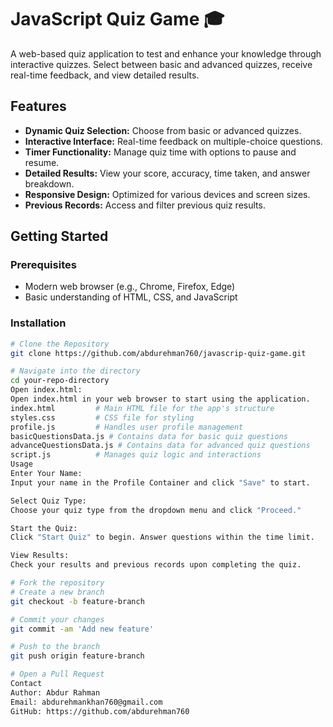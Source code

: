 # JavaScript Quiz Game 🎓

A web-based quiz application to test and enhance your knowledge through interactive quizzes. Select between basic and advanced quizzes, receive real-time feedback, and view detailed results.

## Features

- **Dynamic Quiz Selection:** Choose from basic or advanced quizzes.
- **Interactive Interface:** Real-time feedback on multiple-choice questions.
- **Timer Functionality:** Manage quiz time with options to pause and resume.
- **Detailed Results:** View your score, accuracy, time taken, and answer breakdown.
- **Responsive Design:** Optimized for various devices and screen sizes.
- **Previous Records:** Access and filter previous quiz results.

## Getting Started

### Prerequisites

- Modern web browser (e.g., Chrome, Firefox, Edge)
- Basic understanding of HTML, CSS, and JavaScript

### Installation

```bash
# Clone the Repository
git clone https://github.com/abdurehman760/javascrip-quiz-game.git

# Navigate into the directory
cd your-repo-directory
Open index.html:
Open index.html in your web browser to start using the application.
index.html         # Main HTML file for the app's structure
styles.css         # CSS file for styling
profile.js         # Handles user profile management
basicQuestionsData.js # Contains data for basic quiz questions
advanceQuestionsData.js # Contains data for advanced quiz questions
script.js          # Manages quiz logic and interactions
Usage
Enter Your Name:
Input your name in the Profile Container and click "Save" to start.

Select Quiz Type:
Choose your quiz type from the dropdown menu and click "Proceed."

Start the Quiz:
Click "Start Quiz" to begin. Answer questions within the time limit.

View Results:
Check your results and previous records upon completing the quiz.

# Fork the repository
# Create a new branch
git checkout -b feature-branch

# Commit your changes
git commit -am 'Add new feature'

# Push to the branch
git push origin feature-branch

# Open a Pull Request
Contact
Author: Abdur Rahman
Email: abdurehmankhan760@gmail.com
GitHub: https://github.com/abdurehman760
